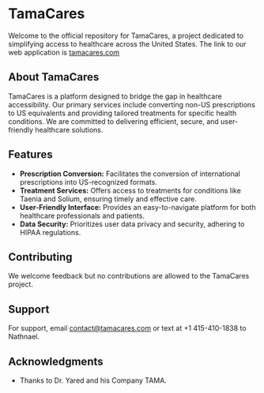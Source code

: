 # TamaCares

Welcome to the official repository for TamaCares, a project dedicated to simplifying access to healthcare across the United States.
The link to our web application is [tamacares.com](https://www.tamacares.com)

## About TamaCares

TamaCares is a platform designed to bridge the gap in healthcare accessibility. Our primary services include converting non-US prescriptions to US equivalents and providing tailored treatments for specific health conditions. We are committed to delivering efficient, secure, and user-friendly healthcare solutions.

## Features

- **Prescription Conversion:** Facilitates the conversion of international prescriptions into US-recognized formats.
- **Treatment Services:** Offers access to treatments for conditions like Taenia and Solium, ensuring timely and effective care.
- **User-Friendly Interface:** Provides an easy-to-navigate platform for both healthcare professionals and patients.
- **Data Security:** Prioritizes user data privacy and security, adhering to HIPAA regulations.

## Contributing

We welcome feedback but no contributions are allowed to the TamaCares project.

## Support

For support, email contact@tamacares.com or text at +1 415-410-1838 to Nathnael.

## Acknowledgments

- Thanks to Dr. Yared and his Company TAMA.
